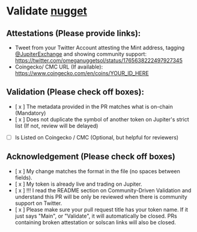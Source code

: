 # Validate [nugget](https://solscan.io/token/MINT_ADDRES_HERE)

## Attestations (Please provide links):
- Tweet from your Twitter Account attesting the Mint address, tagging [@JupiterExchange](https://twitter.com/JupiterExchange) and showing community support: https://twitter.com/omeganuggetsol/status/1765638222497927345
- Coingecko/ CMC URL (If available): https://www.coingecko.com/en/coins/YOUR_ID_HERE

## Validation (Please check off boxes):
- [ x ] The metadata provided in the PR matches what is on-chain (Mandatory)
- [ x ] Does not duplicate the symbol of another token on Jupiter's strict list (If not, review will be delayed)
- [ ] Is Listed on Coingecko / CMC (Optional, but helpful for reviewers)  

## Acknowledgement (Please check off boxes)
- [ x ] My change matches the format in the file (no spaces between fields).
- [ x ] My token is already live and trading on Jupiter.
- [ x  ] !!! I read the README section on Community-Driven Validation and understand this PR will be only be reviewed when there is community support on Twitter.
- [ x ] Please make sure your pull request title has your token name. If it just says "Main", or "Validate", it will automatically be closed. PRs containing broken attestation or solscan links will also be closed.